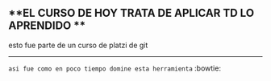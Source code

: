 ## **EL CURSO DE HOY TRATA DE APLICAR TD LO APRENDIDO **
esto fue parte de un curso de platzi de git 

------------

`asi fue como en poco tiempo domine esta herramienta` :bowtie:

